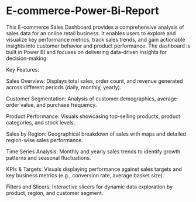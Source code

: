 # E-commerce-Power-Bi-Report

This E-commerce Sales Dashboard provides a comprehensive analysis of sales data for an online retail business. It enables users to explore and visualize key performance metrics, track sales trends, and gain actionable insights into customer behavior and product performance. The dashboard is built in Power BI and focuses on delivering data-driven insights for decision-making.

Key Features:

Sales Overview: Displays total sales, order count, and revenue generated across different periods (daily, monthly, yearly).

Customer Segmentation: Analysis of customer demographics, average order value, and purchase frequency.

Product Performance: Visuals showcasing top-selling products, product categories, and stock levels.

Sales by Region: Geographical breakdown of sales with maps and detailed region-wise sales performance.

Time Series Analysis: Monthly and yearly sales trends to identify growth patterns and seasonal fluctuations.

KPIs & Targets: Visuals displaying performance against sales targets and key business metrics (e.g., conversion rate, average basket size).

Filters and Slicers: Interactive slicers for dynamic data exploration by product, region, and customer segment.
